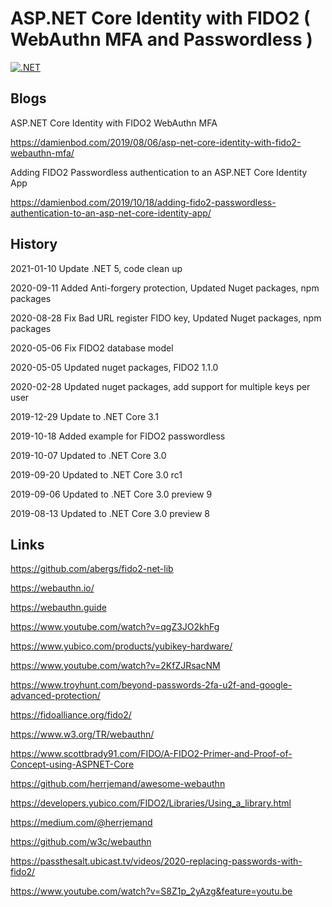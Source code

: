 # ASP.NET Core Identity with FIDO2  ( WebAuthn MFA and Passwordless )
[![.NET](https://github.com/damienbod/AspNetCoreIdentityFido2Mfa/workflows/.NET/badge.svg)](https://github.com/damienbod/AspNetCoreIdentityFido2Mfa/actions?query=workflow%3A.NET)

## Blogs

ASP.NET Core Identity with FIDO2 WebAuthn MFA

https://damienbod.com/2019/08/06/asp-net-core-identity-with-fido2-webauthn-mfa/

Adding FIDO2 Passwordless authentication to an ASP.NET Core Identity App

https://damienbod.com/2019/10/18/adding-fido2-passwordless-authentication-to-an-asp-net-core-identity-app/

## History

2021-01-10 Update .NET 5, code clean up

2020-09-11 Added Anti-forgery protection, Updated Nuget packages, npm packages

2020-08-28 Fix Bad URL register FIDO key, Updated Nuget packages, npm packages

2020-05-06 Fix FIDO2 database model

2020-05-05 Updated nuget packages, FIDO2 1.1.0

2020-02-28 Updated nuget packages, add support for multiple keys per user

2019-12-29 Update to .NET Core 3.1

2019-10-18 Added example for FIDO2 passwordless

2019-10-07 Updated to .NET Core 3.0

2019-09-20 Updated to .NET Core 3.0 rc1

2019-09-06 Updated to .NET Core 3.0 preview 9

2019-08-13 Updated to .NET Core 3.0 preview 8

## Links

https://github.com/abergs/fido2-net-lib

https://webauthn.io/

https://webauthn.guide

https://www.youtube.com/watch?v=qgZ3JO2khFg

https://www.yubico.com/products/yubikey-hardware/

https://www.youtube.com/watch?v=2KfZJRsacNM

https://www.troyhunt.com/beyond-passwords-2fa-u2f-and-google-advanced-protection/

https://fidoalliance.org/fido2/

https://www.w3.org/TR/webauthn/

https://www.scottbrady91.com/FIDO/A-FIDO2-Primer-and-Proof-of-Concept-using-ASPNET-Core

https://github.com/herrjemand/awesome-webauthn

https://developers.yubico.com/FIDO2/Libraries/Using_a_library.html

https://medium.com/@herrjemand

https://github.com/w3c/webauthn

https://passthesalt.ubicast.tv/videos/2020-replacing-passwords-with-fido2/

https://www.youtube.com/watch?v=S8Z1p_2yAzg&feature=youtu.be
